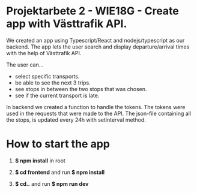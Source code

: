 # Projektarbete 2 - WIE18G - Create app with Västtrafik API.
We created an app using Typescript/React and nodejs/typescript as our backend. The app lets the user search and display departure/arrival times with the help of Västtrafik API.

The user can...

- select specific transports.
- be able to see the next 3 trips.
- see stops in between the two stops that was chosen.
- see if the current transport is late.

In backend we created a function to handle the tokens. The tokens were used in the requests that were made to the API. The json-file containing all the stops, is updated every 24h with setinterval method.

# How to start the app

1. **$ npm install** in root

2. **$ cd frontend** and run **$ npm install**

3. **$ cd..** and run **$ npm run dev**
